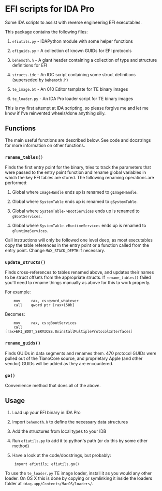 # EFI scripts for IDA Pro

Some IDA scripts to assist with reverse engineering EFI executables.

This package contains the following files:

1. `efiutils.py` - IDAPython module with some helper functions

2. `efiguids.py` - A collection of known GUIDs for EFI protocols

3. `behemoth.h` - A giant header containing a collection of type and structure definitions for EFI

4. `structs.idc` - An IDC script containing some struct definitions (superseded by `behemoth.h`)

5. `te_image.bt` - An 010 Editor template for TE binary images

6. `te_loader.py` - An IDA Pro loader script for TE binary images

This is my first attempt at IDA scripting, so please forgive me and let me know if I've reinvented wheels/done anything silly.

## Functions

The main useful functions are described below. See code and docstrings for more information on other functions.

### `rename_tables()`

Finds the first entry point for the binary, tries to track the parameters that were passed to the entry point function and rename global variables in which the key EFI tables are stored. The following renaming operations are performed:

1. Global where `ImageHandle` ends up is renamed to `gImageHandle`.

2. Global where `SystemTable` ends up is renamed to `gSystemTable`.

3. Global where `SystemTable->BootServices` ends up is renamed to `gBootServices`.

4. Global where `SystemTable->RuntimeServices` ends up is renamed to `gRuntimeServices`.

Call instructions will only be followed one level deep, as most executables copy the table references in the entry point or a function called from the entry point. Change `MAX_STACK_DEPTH` if necessary.

### `update_structs()`

Finds cross-references to tables renamed above, and updates their names to be struct offsets from the appropriate structs. If `rename_tables()` failed you'll need to rename things manually as above for this to work properly.


For example:

	    mov     rax, cs:qword_whatever
	    call    qword ptr [rax+150h]

Becomes:

	    mov     rax, cs:gBootServices
	    call    [rax+EFI_BOOT_SERVICES.UninstallMultipleProtocolInterfaces]

### `rename_guids()`

Finds GUIDs in data segments and renames them. 470 protocol GUIDs were pulled out of the TianoCore source, and proprietary Apple (and other vendor) GUIDs will be added as they are encountered.

### `go()`

Convenience method that does all of the above. 

## Usage

1. Load up your EFI binary in IDA Pro

2. Import `behemoth.h` to define the necessary data structures

3. Add the structures from local types to your IDB

4. Run `efiutils.py` to add it to python's path (or do this by some other method)

5. Have a look at the code/docstrings, but probably:

		import efiutils; efiutils.go()

To use the `te_loader.py` TE image loader, install it as you would any other loader. On OS X this is done by copying or symlinking it inside the loaders folder at `idaq.app/Contents/MacOS/loaders/`.
